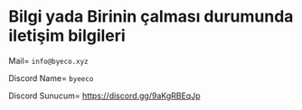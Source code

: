 # Bilgi yada Birinin çalması durumunda iletişim bilgileri

Mail= `info@byeco.xyz`

Discord Name= `byeeco`

Discord Sunucum= https://discord.gg/9aKgRBEqJp
